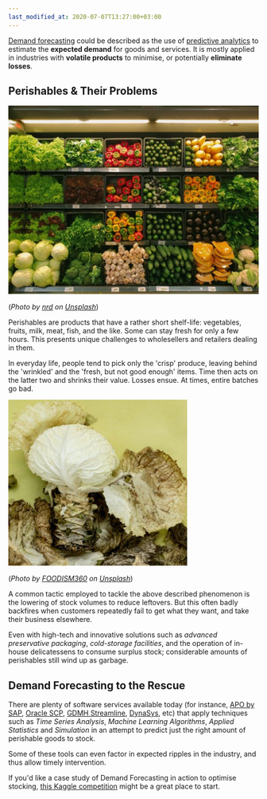```yaml
---
last_modified_at: 2020-07-07T13:27:00+03:00
---
```

[Demand forecasting][1] could be described as the use of [predictive analytics][2] to estimate the **expected demand** for goods and services. It is mostly applied in industries with **volatile products** to minimise, or potentially **eliminate losses**.

## Perishables & Their Problems

![Fresh produce][3]

(*Photo by [nrd][4] on [Unsplash][5]*)

Perishables are products that have a rather short shelf-life: vegetables, fruits, milk, meat, fish, and the like. Some can stay fresh for only a few hours. This presents unique challenges to wholesellers and retailers dealing in them.

In everyday life, people tend to pick only the 'crisp' produce, leaving behind the 'wrinkled' and the 'fresh, but not good enough' items. Time then acts on the latter two and shrinks their value. Losses ensue. At times, entire batches go bad.

![Rotting produce][6]

(*Photo by [FOODISM360][7] on [Unsplash][8]*)

A common tactic employed to tackle the above described phenomenon is the lowering of stock volumes to reduce leftovers. But this often badly backfires when customers repeatedly fail to get what they want, and take their business elsewhere.

Even with high-tech and innovative solutions such as *advanced preservative packaging*, *cold-storage facilities*, and the operation of in-house delicatessens to consume surplus stock; considerable amounts of perishables still wind up as garbage.

## Demand Forecasting to the Rescue

There are plenty of software services available today (for instance, [APO by SAP][9], [Oracle SCP][10], [GDMH Streamline][11], [DynaSys][12], etc) that apply techniques such as *Time Series Analysis*, *Machine Learning Algorithms*, *Applied Statistics* and *Simulation* in an attempt to predict just the right amount of perishable goods to stock.

Some of these tools can even factor in expected ripples in the industry, and thus allow timely intervention.

If you'd like a case study of Demand Forecasting in action to optimise stocking, [this Kaggle competition][13] might be a great place to start.

[1]: https://en.wikipedia.org/wiki/Demand_forecasting
[2]: https://en.wikipedia.org/wiki/Predictive_analytics
[3]: /assets/images/articles/produce.jpg "Fresh produce"
[4]: https://unsplash.com/@nicotitto
[5]: https://unsplash.com/photos/D6Tu_L3chLE
[6]: /assets/images/articles/badproduce.jpg "Produce gradually going bad"
[7]: https://unsplash.com/@foodism360
[8]: https://unsplash.com/photos/zwxLqNMsFQk
[9]: https://blogs.sap.com/2015/09/27/sap-apo-general-overview/
[10]: https://www.oracle.com/applications/supply-chain-management/supply-chain-planning/ "Oracle Supply Chain Planning"
[11]: https://gmdhsoftware.com/demand-planning-software
[12]: https://www.dys.com/demand-planning
[13]: https://www.kaggle.com/c/favorita-grocery-sales-forecasting
